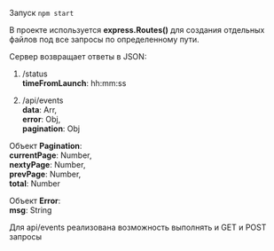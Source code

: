 Запуск ``npm start``

В проекте используется **express.Routes()** для создания отдельных
файлов под все запросы по определенному пути.

Сервер возвращает ответы в JSON:

1. /status\
**timeFromLaunch**: hh:mm:ss

2. /api/events\
**data**: Arr,  
**error**: Obj,   
**pagination**: Obj


Объект **Pagination**:\
**currentPage**: Number,\
**nextyPage**: Number,\
**prevPage**: Number,\
**total**: Number

Объект **Error**:\
**msg**: String

Для api/events реализована возможность выполнять и GET и POST запросы
